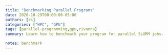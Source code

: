 ```yaml
---
title: "Benchmarking Parallel Programs"
date: 2020-10-29T00:00:00-05:00
authors: [rs]
categories: ["HPC", "GPU"]
tags: [parallel-programming,gpu,rivanna]
summary: Learn how to benchmark your program for parallel SLURM jobs.

notes: benchmark
---
```

